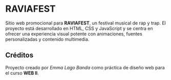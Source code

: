 # RAVIAFEST

Sitio web promocional para **RAVIAFEST**, un festival musical de rap y trap. El proyecto está desarrollado en HTML, CSS y JavaScript y se centra en ofrecer una experiencia visual potente con animaciones, fuentes personalizadas y contenido multimedia.


## Créditos

Proyecto creado por *Emma Lago Banda* como práctica de diseño web para el curso **WEB II**. 

